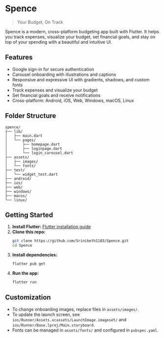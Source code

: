 # Spence

> Your Budget, On Track

Spence is a modern, cross-platform budgeting app built with Flutter. It helps you track expenses, visualize your budget, set financial goals, and stay on top of your spending with a beautiful and intuitive UI.

## Features

- Google sign-in for secure authentication
- Carousel onboarding with illustrations and captions
- Responsive and expressive UI with gradients, shadows, and custom fonts
- Track expenses and visualize your budget
- Set financial goals and receive notifications
- Cross-platform: Android, iOS, Web, Windows, macOS, Linux

## Folder Structure

```
spence/
├── lib/
│   ├── main.dart
│   └── pages/
│       ├── homepage.dart
│       ├── loginpage.dart
│       └── login_carousel.dart
├── assets/
│   ├── images/                  
│   └── fonts/                   
├── test/
│   └── widget_test.dart
├── android/
├── ios/
├── web/
├── windows/
├── macos/
└── linux/
```

## Getting Started

1. **Install Flutter:** [Flutter installation guide](https://docs.flutter.dev/get-started/install)
2. **Clone this repo:**
   ```sh
   git clone https://github.com/Sriniketh1103/Spence.git
   cd Spence
   ```
3. **Install dependencies:**
   ```sh
   flutter pub get
   ```
4. **Run the app:**
   ```sh
   flutter run
   ```

## Customization

- To change onboarding images, replace files in `assets/images/`.
- To update the launch screen, see `ios/Runner/Assets.xcassets/LaunchImage.imageset/` and `ios/Runner/Base.lproj/Main.storyboard`.
- Fonts can be managed in `assets/fonts/` and configured in `pubspec.yaml`.
